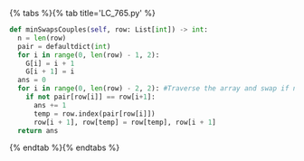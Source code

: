 {% tabs %}{% tab title='LC_765.py' %}

```py
def minSwapsCouples(self, row: List[int]) -> int:
  n = len(row)
  pair = defaultdict(int)
  for i in range(0, len(row) - 1, 2):
    G[i] = i + 1
    G[i + 1] = i
  ans = 0
  for i in range(0, len(row) - 2, 2): #Traverse the array and swap if not with his/her pair
    if not pair[row[i]] == row[i+1]:
      ans += 1
      temp = row.index(pair[row[i]])
      row[i + 1], row[temp] = row[temp], row[i + 1]
  return ans
```

{% endtab %}{% endtabs %}
